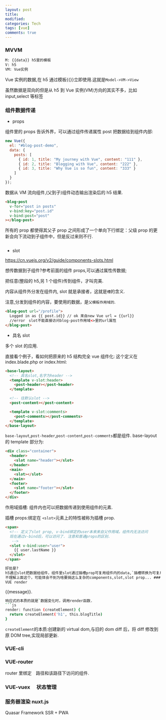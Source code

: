 ```yaml
---
layout: post
title:
modified:
categories: Tech
tags: [vue]
comments: true
---
```


### MVVM

```sh
M: {{data}} h5里的模板
V: h5
VM: Vue实例
```

Vue 实例的数据,在 h5 通过模板{{}}立即使用.这就是`Model->VM->View`

虽然数据是双向的但是从 h5 到 Vue 实例(VM)方向的其实不多，比如 input,select 等标签

### 组件数据传递

- props

组件里的 props 告诉外界，可以通过组件传递属性 post 把数据给到组件内部:

```js
new Vue({
  el: "#blog-post-demo",
  data: {
    posts: [
      { id: 1, title: "My journey with Vue", content: "111" },
      { id: 2, title: "Blogging with Vue", content: "222" },
      { id: 3, title: "Why Vue is so fun", content: "333" }
    ]
  }
});
```

数据从 VM 流向组件,(父到子)组件动态输出渲染后的 h5 结果.

```html
<blog-post
  v-for="post in posts"
  v-bind:key="post.id"
  v-bind:post="post"
></blog-post>
```

所有的 prop 都使得其父子 prop 之间形成了一个单向下行绑定：父级 prop 的更新会向下流动到子组件中，但是反过来则不行.

```js
```

- slot

<https://cn.vuejs.org/v2/guide/components-slots.html>

想传数据到子组件?参考前面的组件 props,可以通过属性传数据;

把任意(整段的 h5,另 1 个组件)传到组件，才叫完美.

内容从组件外分发在组件内, slot 就是承接者，这就是`槽`的含义.

注意,分发到组件的内容，要使用的数据，是`父模板作用域的`.

```html
<blog-post url="/profile">
  Logged in as {{ post.id}} // ok 来自new Vue url = {{url}}
  //error　slot不能直接访问blog-post作用域<>里的url属性
</blog-post>
```

- 具名 slot

多个 slot 的应用.

直接看个例子，看如何把原来的 h5 结构完全 vue 组件化:
这个定义在 index.blade.php or index.html:

```html
<base-layout>
  <!-- 具名slot,名字为header -->
  <template v-slot:header>
    <post-header></post-header>
  </template>

  <!-- 往默认slot -->
  <post-content></post-content>

  <template v-slot:comments>
    <post-comments></post-comments>
  </template>
</base-layout>
```

`base-layout`,`post-header`,`post-content`,`post-comments`都是组件.
base-layout 的 template 部分为:

```html
<div class="container">
  <header>
    <slot name="header"></slot>
  </header>
  <main>
    <slot></slot>
  </main>
  <footer>
    <slot name="footer"></slot>
  </footer>
</div>
```

作用域插槽: 组件内也可以把数据传递到使用组件的元素.

插槽 props:绑定在 `<slot>`元素上的特性被称为插槽 prop.

```html
<span>
  <!-- 定义了slot prop, v-bind绑定的user本来来自父作用域。组件内无法访问
  现在通过v-bind后，可以访问了. 注意和普通props的区别.
   -->
  <slot v-bind:user="user">
    {{ user.lastName }}
  </slot>
</span>

好处是?
h5通过slot把数据给组件，组件里slot通过插槽prop可复用组件内的data,`插槽转换为可复用的模板`,不同的输入(组件里的data),就可以`直接`有不同的h5页面输出.
不理解上面这个，可能体会不到为啥要搞这么复杂的components,slot,slot prop... ###
VUE render
```

{{message}}.

```sh
响应式的本质的就是`数据变化时，调用render函数.
```js
render: function (createElement) {
  return createElement('h1', this.blogTitle)
}
````

`createElement`的本质:创建新的 virtual dom,与旧的 dom diff 后，将 diff 修改到原 DOM tree,实现局部更新.

### VUE-cli

### VUE-router

router 里绑定　路径和该路径下访问的组件.

### VUE-vuex 　状态管理

### 服务器渲染 nuxt.js

Quasar Framework SSR + PWA
